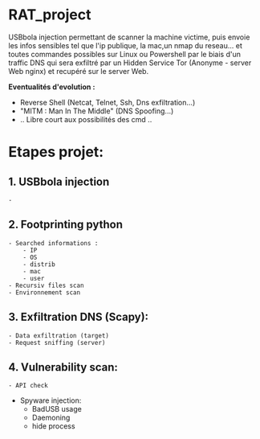 # **RAT_project**

USBbola injection permettant de scanner la machine victime, puis envoie les infos sensibles tel que l'ip publique, la mac,un nmap du reseau... et toutes commandes possibles sur Linux ou Powershell par le biais d'un traffic DNS qui sera exfiltré par un Hidden Service Tor (Anonyme - server Web nginx) et recupéré sur le server Web.

**Eventualités d'evolution :**

- Reverse Shell (Netcat, Telnet, Ssh, Dns exfiltration...)
- "MITM : Man In The Middle" (DNS Spoofing...)
- .. Libre court aux possibilités des cmd ..


# **Etapes projet:**

## 1. **USBbola injection**
    - 
## 2. **Footprinting python**
    - Searched informations :
        - IP
        - OS
        - distrib
        - mac
        - user
    - Recursiv files scan
    - Environnement scan

## 3. **Exfiltration DNS (Scapy):**
    - Data exfiltration (target)
    - Request sniffing (server)

## 4. **Vulnerability scan:**
    - API check

- Spyware injection:
    - BadUSB usage
    - Daemoning
    - hide process